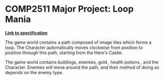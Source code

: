 # COMP2511 Major Project: Loop Mania

[**Link to specification**](https://gitlab.cse.unsw.edu.au/COMP2511/21T2/project-specification)

The game world contains a path composed of image tiles which forms a loop. The Character automatically moves clockwise from position to position through this path, starting from the Hero's Castle.

The game world contains buildings, enemies, gold , health potions , and the Character. Enemies will move around the path, and their method of doing so depends on the enemy type.

